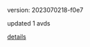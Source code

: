 version: 2023070218-f0e7

updated 1 avds

[details](https://github.com/0x74f917491bfa7ebfa379/ali_avd_db/blob/master/change_log/2023/07/02/18/f0e7.txt)